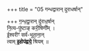 +++
title = "05 गन्धद्वारान् दुराधर्षान्"

+++
ग॒न्ध॒द्वा॒रान् दु॑राध॒र्षान्  
नि॒त्य-पु॑ष्टाङ् करी॒षिणी᳚म् ।  
ई॒श्वरीꣳ॑ सर्व॑-भूता॒ना॒न्  
त्वाम् **इ॒होप॑ह्वये॒** श्रियम् ॥